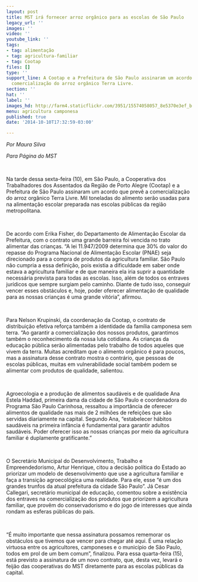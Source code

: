 ```yaml
---
layout: post
title: MST irá fornecer arroz orgânico para as escolas de São Paulo
legacy_url: ''
images: ''
video: ''
youtube_link: ''
tags:
- tag: alimentação
- tag: agricultura-familiar
- tag: Cootap
files: []
type: ''
support_line: A Cootap e a Prefeitura de São Paulo assinaram um acordo que prevê a
  comercialização do arroz orgânico Terra Livre.
section: ''
hat: ''
label: ''
images_hd: http://farm4.staticflickr.com/3951/15574058057_8e5370e3ef_b.jpg
menu: agricultura camponesa
published: true
date: '2014-10-10T17:32:59-03:00'

---
```

<p><em>Por Maura Silva&nbsp;</em></p>

<p><em>Para P&aacute;gina do MST</em></p>

<p>&nbsp;</p>

<p>Na tarde dessa sexta-feira (10), em S&atilde;o Paulo, a Cooperativa dos Trabalhadores dos Assentados da Regi&atilde;o de Porto Alegre (Cootap) e a Prefeitura de S&atilde;o Paulo assinaram um acordo que prev&ecirc; a comercializa&ccedil;&atilde;o do arroz org&acirc;nico Terra Livre. Mil toneladas do alimento ser&atilde;o usadas para na alimenta&ccedil;&atilde;o escolar preparada nas escolas p&uacute;blicas da regi&atilde;o metropolitana.&nbsp;</p>

<p>&nbsp;</p>

<p>De acordo com Erika Fisher, do Departamento de Alimenta&ccedil;&atilde;o Escolar da Prefeitura, com o contrato uma grande barreira foi vencida no trato alimentar das crian&ccedil;as. &ldquo;A lei 11.947/2009 determina que 30% do valor do repasse do Programa Nacional de Alimenta&ccedil;&atilde;o Escolar (PNAE) seja direcionado para a compra de produtos da agricultura familiar. S&atilde;o Paulo n&atilde;o cumpria a essa defini&ccedil;&atilde;o, pois existia a dificuldade em saber onde estava a agricultura familiar e de que maneira ela iria suprir a quantidade necess&aacute;ria prevista para todas as escolas. Isso, al&eacute;m de todos os entraves jur&iacute;dicos que sempre surgiam pelo caminho. Diante de tudo isso, conseguir vencer esses obst&aacute;culos e, hoje, poder oferecer alimenta&ccedil;&atilde;o de qualidade para as nossas crian&ccedil;as &eacute; uma grande vit&oacute;ria&rdquo;, afirmou.&nbsp;</p>

<p>&nbsp;</p>

<p>Para Nelson Krupinski, da coordena&ccedil;&atilde;o da Cootap, o contrato de distribui&ccedil;&atilde;o efetiva refor&ccedil;a tamb&eacute;m a identidade da fam&iacute;lia camponesa sem terra. &ldquo;Ao garantir a comercializa&ccedil;&atilde;o dos nossos produtos, garantimos tamb&eacute;m o reconhecimento da nossa luta cotidiana. As crian&ccedil;as da educa&ccedil;&atilde;o p&uacute;blica ser&atilde;o alimentadas pelo trabalho de todos aqueles que vivem da terra. Muitas acreditam que o alimento org&acirc;nico &eacute; para poucos, mas a assinatura desse contrato mostra o contr&aacute;rio, que pessoas de escolas p&uacute;blicas, muitas em vulnerabilidade social tamb&eacute;m podem se alimentar com produtos de qualidade, salientou.</p>

<p>&nbsp;</p>

<p>Agroecologia e a produ&ccedil;&atilde;o de alimentos saud&aacute;veis e de qualidade Ana Estela Haddad, primeira dama da cidade de S&atilde;o Paulo e coordenadora do Programa S&atilde;o Paulo Carinhosa, ressaltou a import&acirc;ncia de oferecer alimentos de qualidade nas mais de 2 milh&otilde;es de refei&ccedil;&otilde;es que s&atilde;o servidas diariamente na capital. Segundo Ana, &ldquo;estabelecer h&aacute;bitos saud&aacute;veis na primeira inf&acirc;ncia &eacute; fundamental para garantir adultos saud&aacute;veis. Poder oferecer isso as nossas crian&ccedil;as por meio da agricultura familiar &eacute; duplamente gratificante.&rdquo;&nbsp;</p>

<p>&nbsp;</p>

<p>O Secret&aacute;rio Municipal do Desenvolvimento, Trabalho e Empreendedorismo, Artur Henrique, citou a decis&atilde;o pol&iacute;tica do Estado ao priorizar um modelo de desenvolvimento que use a agricultura familiar e fa&ccedil;a a transi&ccedil;&atilde;o agroecol&oacute;gica uma realidade. Para ele, esse &ldquo;&eacute; um dos grandes trunfos da atual prefeitura da cidade S&atilde;o Paulo&rdquo;. J&aacute; Cesar Callegari, secret&aacute;rio municipal de educa&ccedil;&atilde;o, comentou sobre a exist&ecirc;ncia dos entraves na comercializa&ccedil;&atilde;o dos produtos que priorizem a agricultura familiar, que prov&ecirc;m do conservadorismo e do jogo de interesses que ainda rondam as esferas p&uacute;blicas do pa&iacute;s.</p>

<p>&nbsp;</p>

<p>&ldquo;&Eacute; muito importante que nessa assinatura possamos rememorar os obst&aacute;culos que tivemos que vencer para chegar at&eacute; aqui. &Eacute; uma rela&ccedil;&atilde;o virtuosa entre os agricultores, camponeses e o munic&iacute;pio de S&atilde;o Paulo, todos em prol de um bem comum&rdquo;, finalizou. Para essa quarta-feira (15), est&aacute; previsto a assinatura de um novo contrato, que, desta vez, levar&aacute; o feij&atilde;o das cooperativas do MST diretamente para as escolas p&uacute;blicas da capital.</p>
